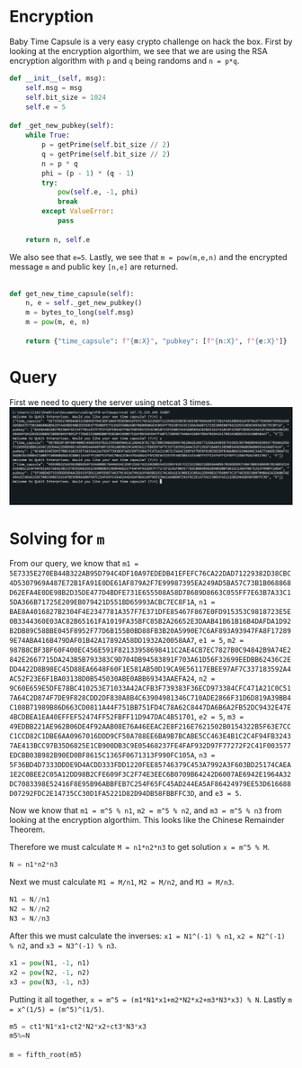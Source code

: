 # Encryption

Baby Time Capsule is a very easy crypto challenge on hack the box.
First by looking at the encryption algorthim, we see that we are using the RSA encryption algorithm with `p` and `q` being randoms and `n = p*q`. 
````Python
def __init__(self, msg):
    self.msg = msg
    self.bit_size = 1024
    self.e = 5

def _get_new_pubkey(self):
    while True:
        p = getPrime(self.bit_size // 2)
        q = getPrime(self.bit_size // 2)
        n = p * q
        phi = (p - 1) * (q - 1)
        try:
            pow(self.e, -1, phi)
            break
        except ValueError:
            pass

    return n, self.e
````
We also see that `e=5`. Lastly, we see that `m = pow(m,e,n)` and the encrypted message `m` and public key `[n,e]` are returned.
````Python

def get_new_time_capsule(self):
    n, e = self._get_new_pubkey()
    m = bytes_to_long(self.msg)
    m = pow(m, e, n)

    return {"time_capsule": f"{m:X}", "pubkey": [f"{n:X}", f"{e:X}"]}
````

# Query
First we need to query the server using netcat 3 times.
![query](query.png )

# Solving for `m`
From our query, we know that `m1 = 5E7335E270EB44B322AB95D794C4DF10A97EDEDB41EFEFC76CA22DAD71229382D38CBC4D5307969A487E72B1FA91E0DE61AF879A2F7E99987395EA249AD5BA57C73B1B068868D62EFA4E0DE98B2D35DE477D4BDFE731E655508A58D78689D8663C055FF7E63B7A33C15DA366B71725E209EB079421D551BD65993ACBC7EC8F1A`, `n1 = BAE8A4016827B2304F4E2347781A357F7E371DFE85467F867E0FD915353C9818723E5E0B3344360E03AC82B65161FA1019FA35BFC85B2A26652E3DAAB41B61B16B4DAFDA1D92B2DB89C58BBE045F8952F77D6B155B0BD88FB3B20A5990E7C6AF893A93947FA8F172899E74ABA416B479DAF01B42A17892A58DD1932A20058AA7`, `e1 = 5`, `m2 = 987B8CBF3BF60F400EC456E591F82133958698411C2AE4CB7EC7827B0C94842B9A74E2842E2667715DA243B5B793383C9D704DB94583891F703A61D56F32699EEDBB62436C2EDD4422D8B98EC45D88EA6648F60F1E581AB50D19CA9E56117EBEE97AF7C337183592A4AC52F23E6F1BA03138D0B545030ABE0ABB69343AAEFA24`, `n2 = 9C60E659E5DFE78BC410253E71033A42ACFB3F739383F36ECD973384CFC471A21C0C517A64C2D874F7DE9F828CDD2DF830A8B4C63904981346C710ADE2866F31D6D819A39BB4C108B71989B86D663CD0811A44F751BB751FD4C78A62C8447DA6B6A2FB52DC9432E47E4BCDBEA1EA40EFFEF52474FF52FBFF11D947DAC4B51701`, `e2 = 5`, `m3 = 49EDBB221AE962B06DE4F92AAB08E76A46EEAC2E8F216E7621502B0154322B5F63E7CCC1CCD82C1DBE6AA0967016DDD9CF50A788EE6BA9B7BCABE5CC463E4B1C2C4F94FB32437AE413BCC97B35D6825E1CB900DB3C9E05468237FE4FAF932D97F77272F2C41F003577EDCBB03B982B90ED0BF8615C1365F0671313F990FC105A`, `n3 = 5F36BD4D7333DDDE9D4ACDD333FDD1220FEE85746379C453A7992A3F603BD25174CAEA1E2C0BEE2C05A12DD98B2CFE609F3C2F74E3EEC6B0709B64242D6007AE6942E1964A32DC7083398E52416F8E95B96ABBFEB7C254F65FC45AD244EA5AF86424979EE53D616688D07292FDC2E14735CC30D1FA5221D82D94DB58FBBFFC3D`, and `e3 = 5`.

Now we know that `m1 = m^5 % n1`, `m2 = m^5 % n2`, and `m3 = m^5 % n3` from looking at the encryption algorthim. This looks like the Chinese Remainder Theorem. 

Therefore we must calculate `M = n1*n2*n3` to get solution `x = m^5 % M`.
````Python
N = n1*n2*n3
````

Next we must calculate `M1 = M/n1`, `M2 = M/n2`, and `M3 = M/n3`. 
````Python
N1 = N//n1
N2 = N//n2
N3 = N//n3
````

After this we must calculate the inverses: `x1 = N1^(-1) % n1`, `x2 = N2^(-1) % n2`, and `x3 = N3^(-1) % n3`. 
````Python
x1 = pow(N1, -1, n1)
x2 = pow(N2, -1, n2)
x3 = pow(N3, -1, n3)
````

Putting it all together, `x = m^5 = (m1*N1*x1+m2*N2*x2+m3*N3*x3) % N`. Lastly `m = x^(1/5) = (m^5)^(1/5)`. 
````Python
m5 = ct1*N1*x1+ct2*N2*x2+ct3*N3*x3
m5%=N

m = fifth_root(m5)
````